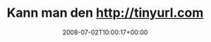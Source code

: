 ---
retweeted: false
source: <a href="http://twitter.com" rel="nofollow">Twitter Web Client</a>
entities:
  hashtags: []
  symbols: []
  user_mentions: []
  urls: []
display_text_range:
- '0'
- '84'
favorite_count: '0'
id_str: '848313050'
truncated: false
retweet_count: '0'
id: '848313050'
created_at: Wed Jul 02 10:00:17 +0000 2008
favorited: false
full_text: Kann man den http://tinyurl.com/4etd5y im Zoohandel kaufen? Wäre was fürs
  Freibad...
lang: de
tags:
- pesos:twitter
date: '2008-07-02T10:00:17+00:00'
src: https://twitter.com/bascht/status/848313050
original_url: https://twitter.com/bascht/status/848313050
type: twitter_tweet
text: Kann man den http://tinyurl.com/4etd5y im Zoohandel kaufen? Wäre was fürs Freibad...
title: Kann man den http://tinyurl.com

---